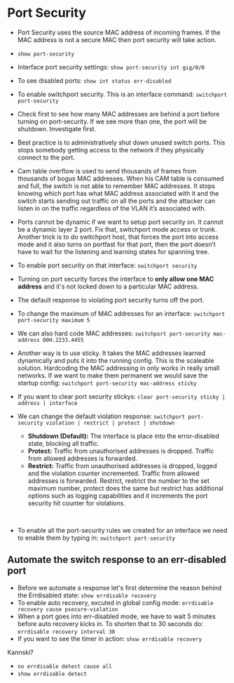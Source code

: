 # Port Security #

- Port Security uses the source MAC address of incoming frames. If the MAC address is not a secure MAC then port security will take action.
- ```show port-security```
- Interface port security settings: ```show port-security int gig/0/0```
- To see disabled ports: ```show int status err-disabled```
- To enable switchport security. This is an interface command: ```switchport port-security```
  
- Check first to see how many MAC addresses are behind a port before turning on port-security. If we see more than one, the port will be shutdown. Investigate first.
- Best practice is to administratively shut down unused switch ports. This stops somebody getting access to the network if they physically connect to the port.
- Cam table overflow is used to send thousands of frames from thousands of bogus MAC addresses. When his CAM table is consumed and full, the switch is not able to remember MAC addresses. It stops knowing which port has what MAC address associated with it and the switch starts sending out traffic on all the ports and the attacker can listen in on the traffic regardless of the VLAN it’s associated with.
- Ports cannot be dynamic if we want to setup port security on. It cannot be a dynamic layer 2 port. Fix that, switchport mode access or trunk. Another trick is to do switchport host, that forces the port into access mode and it also turns on portfast for that port, then the port doesn’t have to wait for the listening and learning states for spanning tree.
- To enable port security on that interface: ```switchport security```
- Turning on port security forces the interface to **only allow one MAC address** and it's not locked down to a particular MAC address.
- The default response to violating port security turns off the port.

- To change the maximum of MAC addresses for an interface: ```switchport port-security maximum 5```
- We can also hard code MAC addresses: ```switchport port-security mac-address 00H.2233.4455```
- Another way is to use sticky. It takes the MAC addresses learned dynamically and puts it into the running config. This is the scaleable solution. Hardcoding the MAC addressing in only works in really small networks. If we want to make them permanent we would save the startup config: ```switchport port-security mac-address sticky```
- If you want to clear port security stickys: ```clear port-security sticky | address | interface```
- We can change the default violation response: ```switchport port-security violation | restrict | protect | shutdown```
  - **Shutdown (Default):** The interface is place into the error-disabled state, blocking all traffic.
  - **Protect:** Traffic from unauthorised addresses is dropped. Traffic from allowed addresses is forwarded.
  - **Restrict:** Traffic from unauthorised addresses is dropped, logged and the violation counter incremented. Traffic from allowed addresses is forwarded. Restrict, restrict the number to the set maximum number, protect does the same but restrict has additional options such as logging capabilities and it increments the port security hit counter for violations.

&nbsp;

- To enable all the port-security rules we created for an interface we need to enable them by typing in: ```switchport port-security```

## Automate the switch response to an err-disabled port ##

- Before we automate a response let's first determine the reason behind the Errdisabled state: ```show errdisable recovery```
- To enable auto recovery, excuted in global config mode: ```errdisable recovery cause psecure-violation```
- When a port goes into err-disabled mode, we have to wait 5 minutes before auto recovery kicks in. To shorten that to 30 seconds do: ```errdisable recovery interval 30``` 
- If you want to see the timer in action: ```show errdisable recovery```

Kannski?
- ```no errdisable detect cause all```
- ```show errdisable detect```